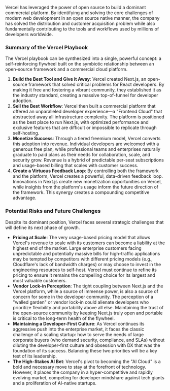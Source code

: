 Vercel has leveraged the power of open source to build a dominant commercial platform. By identifying and solving the core challenges of modern web development in an open source native manner, the company has solved the distribution and customer acquisition problem while also fundamentally contributing to the tools and workflows used by millions of developers worldwide.

### Summary of the Vercel Playbook
The Vercel playbook can be synthesized into a single, powerful concept: a self-reinforcing flywheel built on the symbiotic relationship between an open-source framework and a commercial cloud platform.
1. **Build the Best Tool and Give it Away**: Vercel created Next.js, an open-source framework that solved critical problems for React developers. By making it free and fostering a vibrant community, they established it as the industry standard, creating a massive top-of-funnel for developer adoption.
2. **Sell the Best Workflow**: Vercel then built a commercial platform that offered an unparalleled developer experience—a "Frontend Cloud" that abstracted away all infrastructure complexity. The platform is positioned as the best place to run Next.js, with optimized performance and exclusive features that are difficult or impossible to replicate through self-hosting.
3. **Monetize Success**: Through a tiered freemium model, Vercel converts this adoption into revenue. Individual developers are welcomed with a generous free plan, while professional teams and enterprises naturally graduate to paid plans as their needs for collaboration, scale, and security grow. Revenue is a hybrid of predictable per-seat subscriptions and usage-based billing that scales with customer success.
4. **Create a Virtuous Feedback Loop**: By controlling both the framework and the platform, Vercel creates a powerful, data-driven feedback loop. Innovations in Next.js create new monetization opportunities on Vercel, while insights from the platform's usage inform the future direction of the framework. This synergy creates a compounding competitive advantage.

### Potential Risks and Future Challenges
Despite its dominant position, Vercel faces several strategic challenges that will define its next phase of growth.
- **Pricing at Scale**: The very usage-based pricing model that allows Vercel's revenue to scale with its customers can become a liability at the highest end of the market. Large enterprise customers facing unpredictable and potentially massive bills for high-traffic applications may be tempted by competitors with different pricing models (e.g., Cloudflare's lack of bandwidth charges) or may choose to invest in the engineering resources to self-host. Vercel must continue to refine its pricing to ensure it remains the compelling choice for its largest and most valuable customers.
- **Vendor Lock-in Perception**: The tight coupling between Next.js and the Vercel platform, while a source of immense power, is also a source of concern for some in the developer community. The perception of a "walled garden" or vendor lock-in could alienate developers who prioritize flexibility and portability above all else. Maintaining the trust of the open-source community by keeping Next.js truly open and portable is critical to the long-term health of the flywheel.
- **Maintaining a Developer-First Culture**: As Vercel continues its aggressive push into the enterprise market, it faces the classic challenge of a scaling startup: how to serve the needs of large corporate buyers (who demand security, compliance, and SLAs) without diluting the developer-first culture and obsession with DX that was the foundation of its success. Balancing these two priorities will be a key test of its leadership.
- **The High-Stakes AI Bet**: Vercel's pivot to becoming the "AI Cloud" is a bold and necessary move to stay at the forefront of technology. However, it places the company in a hyper-competitive and rapidly evolving market, competing for developer mindshare against tech giants and a proliferation of AI-native startups.
